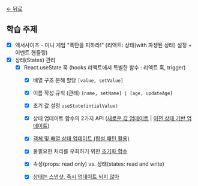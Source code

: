 [← 뒤로](../README.md)

## 학습 주제

- [x] 엑서사이즈 - 미니 게임 "폭탄을 피하라!" (리액트: 상태(with 파생된 상태) 설정 + 이벤트 핸들링)
- [x] 상태(States) 관리
  - [x] React.useState 훅 (hooks 리액트에서 특별한 함수 : 리액트 훅, trigger) 
    - [x] 배열 구조 분해 할당 `[value, setValue]`
    - [x] 이름 작성 규칙 (관례) `[name, setName] | [age, updateAge]`
    - [x] 초기 값 설정 `useState(intialValue)`
    - [x] 상태 업데이트 함수의 2가지 API ([새로운 값 업데이트](https://react.dev/reference/react/useState#adding-state-to-a-component) | [이전 상태 기반 업데이트](https://react.dev/reference/react/useState#updating-state-based-on-the-previous-state))
    - [x] [객체 및 배열 상태 업데이트 (합성 패턴 활용)](https://react.dev/reference/react/useState#updating-objects-and-arrays-in-state)
    - [x] 불필요한 처리를 우회하기 위한 [초기화 함수](https://react.dev/reference/react/useState#avoiding-recreating-the-initial-state)
    - [x] 속성(props: read only) vs. 상태(states: read and write)
    - [x] [상태는 스냅샷, 즉시 업데이트 되지 않아](https://react.dev/reference/react/useState#ive-updated-the-state-but-logging-gives-me-the-old-value)


<!-- ## 코드 정리 & 추가 학습 -->

